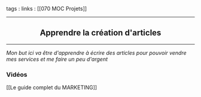 tags : 
links : [[070 MOC Projets]]

****

<h2 style="text-align: center;"> Apprendre la création d'articles </h2>

****


*Mon but ici va être d'apprendre à écrire des articles pour pouvoir vendre mes services et me faire un peu d'argent*


### Vidéos

[[Le guide complet du MARKETING]]